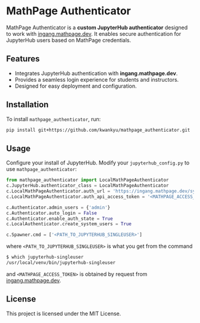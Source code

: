 # MathPage Authenticator

MathPage Authenticator is a **custom JupyterHub authenticator** designed to
work with [ingang.mathpage.dev](https://ingang.mathpage.dev). It enables secure
authentication for JupyterHub users based on MathPage credentials.

## Features

- Integrates JupyterHub authentication with **ingang.mathpage.dev**.
- Provides a seamless login experience for students and instructors.
- Designed for easy deployment and configuration.

## Installation

To install `mathpage_authenticator`, run:

```sh
pip install git+https://github.com/kwankyu/mathpage_authenticator.git
```

## Usage

Configure your install of JupyterHub. Modify your `jupyterhub_config.py` to use `mathpage_authenticator`:

```python
from mathpage_authenticator import LocalMathPageAuthenticator
c.JupyterHub.authenticator_class = LocalMathPageAuthenticator
c.LocalMathPageAuthenticator.auth_url = 'https://ingang.mathpage.dev/system/api/learner/check'
c.LocalMathPageAuthenticator.auth_api_access_token = '<MATHPAGE_ACCESS_TOKEN>'

c.Authenticator.admin_users = {'admin'}
c.Authenticator.auto_login = False
c.Authenticator.enable_auth_state = True
c.LocalAuthenticator.create_system_users = True

c.Spawner.cmd = ['<PATH_TO_JUPYTERHUB_SINGLEUSER>']
```

where `<PATH_TO_JUPYTERHUB_SINGLEUSER>` is what you get from the command

```bash
$ which jupyterhub-singleuser
/usr/local/venv/bin/jupyterhub-singleuser
```

and `<MATHPAGE_ACCESS_TOKEN>` is obtained by request from [ingang.mathpage.dev](https://ingang.mathpage.dev).

## License

This project is licensed under the MIT License.
